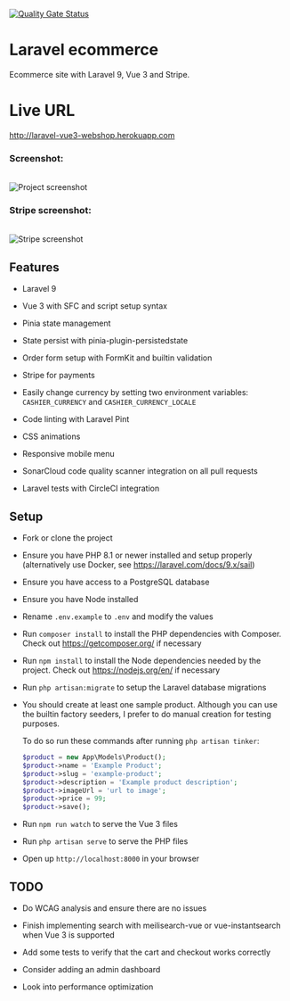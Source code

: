 [![Quality Gate Status](https://sonarcloud.io/api/project_badges/measure?project=w3bdesign_laravel-vue&metric=alert_status)](https://sonarcloud.io/dashboard?id=w3bdesign_laravel-vue)

# Laravel ecommerce

Ecommerce site with Laravel 9, Vue 3 and Stripe.

# Live URL

<http://laravel-vue3-webshop.herokuapp.com>

### Screenshot:

 <br /> 
 <img src="https://user-images.githubusercontent.com/45217974/108638044-9b523980-748d-11eb-9a24-0b58baffecc8.png" alt="Project screenshot" /> 
 <br />
 
 ### Stripe screenshot: 
 <br /> 
 <img src="https://user-images.githubusercontent.com/45217974/108796168-670f7380-7588-11eb-87d5-bc28276f0b35.png" alt="Stripe screenshot" />
 <br />

## Features

-   Laravel 9

-   Vue 3 with SFC and script setup syntax

-   Pinia state management

-   State persist with pinia-plugin-persistedstate

-   Order form setup with FormKit and builtin validation

-   Stripe for payments

-   Easily change currency by setting two environment variables: `CASHIER_CURRENCY` and `CASHIER_CURRENCY_LOCALE`

-   Code linting with Laravel Pint

-   CSS animations

-   Responsive mobile menu

-   SonarCloud code quality scanner integration on all pull requests

-   Laravel tests with CircleCI integration

## Setup

-   Fork or clone the project

-   Ensure you have PHP 8.1 or newer installed and setup properly (alternatively use Docker, see <https://laravel.com/docs/9.x/sail>)

-   Ensure you have access to a PostgreSQL database

-   Ensure you have Node installed

-   Rename `.env.example` to `.env` and modify the values

-   Run `composer install` to install the PHP dependencies with Composer. Check out <https://getcomposer.org/> if necessary

-   Run `npm install` to install the Node dependencies needed by the project. Check out <https://nodejs.org/en/> if necessary

-   Run `php artisan:migrate` to setup the Laravel database migrations

-   You should create at least one sample product. Although you can use the builtin factory seeders, I prefer to do manual creation for testing purposes.

    To do so run these commands after running `php artisan tinker`:

    ```php
    $product = new App\Models\Product();
    $product->name = 'Example Product';
    $product->slug = 'example-product';
    $product->description = 'Example product description';
    $product->imageUrl = 'url to image';
    $product->price = 99;
    $product->save();
    ```

-   Run `npm run watch` to serve the Vue 3 files

-   Run `php artisan serve` to serve the PHP files

-   Open up `http://localhost:8000` in your browser

## TODO

-   Do WCAG analysis and ensure there are no issues

-   Finish implementing search with meilisearch-vue or vue-instantsearch when Vue 3 is supported

-   Add some tests to verify that the cart and checkout works correctly

-   Consider adding an admin dashboard

-   Look into performance optimization
